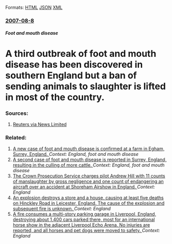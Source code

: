 
Formats: [HTML](/news/2007/08/8/a-third-outbreak-of-foot-and-mouth-disease-has-been-discovered-in-southern-england-but-a-ban-of-sending-animals-to-slaughter-is-lifted-in-m.html)  [JSON](/news/2007/08/8/a-third-outbreak-of-foot-and-mouth-disease-has-been-discovered-in-southern-england-but-a-ban-of-sending-animals-to-slaughter-is-lifted-in-m.json)  [XML](/news/2007/08/8/a-third-outbreak-of-foot-and-mouth-disease-has-been-discovered-in-southern-england-but-a-ban-of-sending-animals-to-slaughter-is-lifted-in-m.xml)  

### [2007-08-8](/news/2007/08/8/index.md)

##### Foot and mouth disease
#  A third outbreak of foot and mouth disease has been discovered in southern England but a ban of sending animals to slaughter is lifted in most of the country. 




### Sources:

1. [Reuters via News Limited](http://www.news.com.au/story/0,10117,22214163-401,00.html)

### Related:

1. [ A new case of foot and mouth disease is confirmed at a farm in Egham, Surrey, England. ](/news/2007/09/14/a-new-case-of-foot-and-mouth-disease-is-confirmed-at-a-farm-in-egham-surrey-england.md) _Context: England, foot and mouth disease_
2. [ A second case of foot and mouth disease is reported in Surrey, England, resulting in the culling of more cattle. ](/news/2007/08/6/a-second-case-of-foot-and-mouth-disease-is-reported-in-surrey-england-resulting-in-the-culling-of-more-cattle.md) _Context: England, foot and mouth disease_
3. [The Crown Prosecution Service charges pilot Andrew Hill with 11 counts of manslaughter by gross negligence and one count of endangering an aircraft over an accident at Shoreham Airshow in England. ](/news/2018/03/21/the-crown-prosecution-service-charges-pilot-andrew-hill-with-11-counts-of-manslaughter-by-gross-negligence-and-one-count-of-endangering-an-a.md) _Context: England_
4. [An explosion destroys a store and a house, causing at least five deaths on Hinckley Road in Leicester, England. The cause of the explosion and subsequent fire is unknown. ](/news/2018/02/25/an-explosion-destroys-a-store-and-a-house-causing-at-least-five-deaths-on-hinckley-road-in-leicester-england-the-cause-of-the-explosion-a.md) _Context: England_
5. [A fire consumes a multi-story parking garage in Liverpool, England, destroying about 1,400 cars parked there, most for an international horse show in the adjacent Liverpool Echo Arena. No injuries are reported, and all horses and pet dogs were moved to safety. ](/news/2017/12/31/a-fire-consumes-a-multi-story-parking-garage-in-liverpool-england-destroying-about-1-400-cars-parked-there-most-for-an-international-hors.md) _Context: England_
